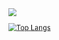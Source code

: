 <img src="https://capsule-render.vercel.app/api?type=venom&color=gradient&height=40&section=header&text=seocord&fontSize=35" />

[![Top Langs](https://github-readme-stats.vercel.app/api/top-langs/?username=seocord)](https://github.com/anuraghazra/github-readme-stats)
